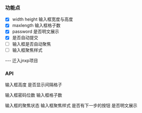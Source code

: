 ### 功能点
- [x] width height 输入框宽度与高度
- [x] maxlength 输入框格子数
- [x] password 是否明文展示
- [x] 是否自动提交
- [ ] 输入框是否自动聚焦
- [ ] 输入框聚焦样式

--- 迁入jnxp项目

### API



输入框高度
是否显示间隔格子

输入框密码位数
输入框格子数

输入框的聚焦状态
输入框聚焦样式
是否有下一步的按钮
是否明文展示
